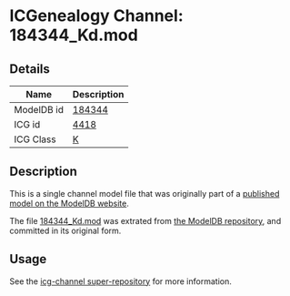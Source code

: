 # ICGenealogy Channel: 184344\_Kd.mod

## Details

Name | Description
---- | -----------
ModelDB id | [184344](http://senselab.med.yale.edu/ModelDB/ShowModel.cshtml?model=184344)
ICG id | [4418](http://icg.neurotheory.ox.ac.uk/channels/1/4418)
ICG Class | [K](http://icg.neurotheory.ox.ac.uk/channels/1)

## Description

This is a single channel model file that was originally part of a [published model on the ModelDB website](http://senselab.med.yale.edu/mModelDB/ShowModel.cshtml?model=184344).

The file [184344\_Kd.mod](184344_Kd.mod) was extrated from [the ModelDB repository](http://senselab.med.yale.edu/ModelDB/ShowModel.cshtml?model=184344), and committed in its original form.

## Usage

See the [icg-channel super-repository](https://github.com/icgenealogy/icg-channels) for more information.